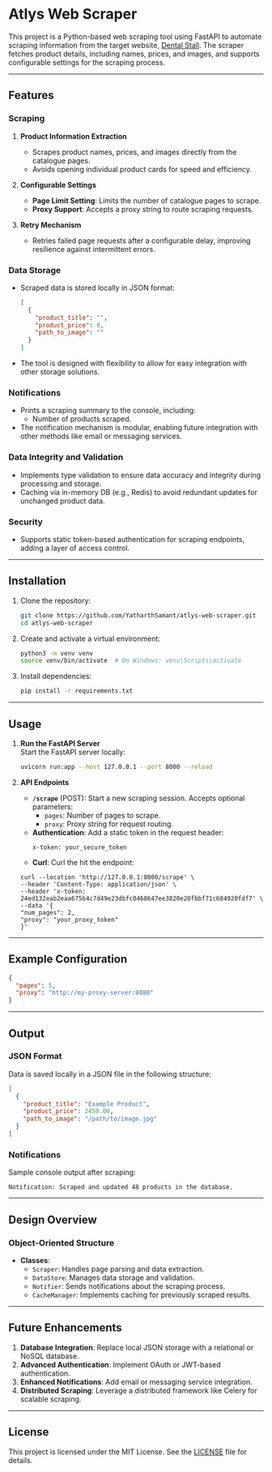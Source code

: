 
# Atlys Web Scraper

This project is a Python-based web scraping tool using FastAPI to automate scraping information from the target website, [Dental Stall](https://dentalstall.com/shop/). The scraper fetches product details, including names, prices, and images, and supports configurable settings for the scraping process.

---

## Features

### Scraping
1. **Product Information Extraction**  
   - Scrapes product names, prices, and images directly from the catalogue pages.  
   - Avoids opening individual product cards for speed and efficiency.

2. **Configurable Settings**  
   - **Page Limit Setting**: Limits the number of catalogue pages to scrape.  
   - **Proxy Support**: Accepts a proxy string to route scraping requests.  

3. **Retry Mechanism**  
   - Retries failed page requests after a configurable delay, improving resilience against intermittent errors.

### Data Storage
- Scraped data is stored locally in JSON format:
  ```json
  [
    {
      "product_title": "",
      "product_price": 0,
      "path_to_image": ""
    }
  ]
  ```
- The tool is designed with flexibility to allow for easy integration with other storage solutions.

### Notifications
- Prints a scraping summary to the console, including:
  - Number of products scraped.
- The notification mechanism is modular, enabling future integration with other methods like email or messaging services.

### Data Integrity and Validation
- Implements type validation to ensure data accuracy and integrity during processing and storage.
- Caching via in-memory DB (e.g., Redis) to avoid redundant updates for unchanged product data.

### Security
- Supports static token-based authentication for scraping endpoints, adding a layer of access control.

---

## Installation

1. Clone the repository:
   ```bash
   git clone https://github.com/YatharthSamant/atlys-web-scraper.git
   cd atlys-web-scraper
   ```

2. Create and activate a virtual environment:
   ```bash
   python3 -m venv venv
   source venv/bin/activate  # On Windows: venv\Scripts\activate
   ```

3. Install dependencies:
   ```bash
   pip install -r requirements.txt
   ```

---

## Usage

1. **Run the FastAPI Server**  
   Start the FastAPI server locally:
   ```bash
   uvicorn run:app --host 127.0.0.1 --port 8000 --reload
   ```

2. **API Endpoints**
   - **`/scrape`** (POST): Start a new scraping session. Accepts optional parameters:
     - `pages`: Number of pages to scrape.
     - `proxy`: Proxy string for request routing.
   - **Authentication**: Add a static token in the request header:
     ```text
     x-token: your_secure_token
     ```
   - **Curl**: Curl the hit the endpoint:
    ```
    curl --location 'http://127.0.0.1:8000/scrape' \
    --header 'Content-Type: application/json' \
    --header 'x-token: 24ed132eab2eaa675b4c7d49e23dbfc0468647ee3820e20fbbf71c684920fdf7' \
    --data '{
    "num_pages": 2,
    "proxy": "your_proxy_token"
    }' 
    ```

---

## Example Configuration

```json
{
  "pages": 5,
  "proxy": "http://my-proxy-server:8080"
}
```

---

## Output

### JSON Format
Data is saved locally in a JSON file in the following structure:
```json
[
  {
    "product_title": "Example Product",
    "product_price": 2450.00,
    "path_to_image": "/path/to/image.jpg"
  }
]
```

### Notifications
Sample console output after scraping:
```
Notification: Scraped and updated 48 products in the database.
```

---

## Design Overview

### Object-Oriented Structure
- **Classes**:
  - `Scraper`: Handles page parsing and data extraction.
  - `DataStore`: Manages data storage and validation.
  - `Notifier`: Sends notifications about the scraping process.
  - `CacheManager`: Implements caching for previously scraped results.

---

## Future Enhancements

1. **Database Integration**: Replace local JSON storage with a relational or NoSQL database.
2. **Advanced Authentication**: Implement OAuth or JWT-based authentication.
3. **Enhanced Notifications**: Add email or messaging service integration.
4. **Distributed Scraping**: Leverage a distributed framework like Celery for scalable scraping.
---

## License

This project is licensed under the MIT License. See the [LICENSE](LICENSE) file for details.
